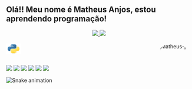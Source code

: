 ## Olá!! Meu nome é Matheus Anjos, estou aprendendo programação!

<div align="center">
  <a href="https://github.com/matheusanjosdelima">
  <img height="190em" src="https://github-readme-stats.vercel.app/api?username=matheusanjosdelima&show_icons=true&theme=dark&include_all_commits=true&count_private=true"/>
  <img height="92em" src="https://github-readme-stats.vercel.app/api/top-langs/?username=matheusanjosdelima&layout=compact&langs_count=10&theme=dark"/>
</div>
  
<div style="display: inline_block"><br>
  <img align="center" alt="Matheus-Python" height="30" width="40" src="https://raw.githubusercontent.com/devicons/devicon/master/icons/python/python-original.svg">
  <img align="right" alt="Matheus-pic" height="180" style="border-radius:50px;" src="https://pbs.twimg.com/media/FLGpby4WUAgt455?format=jpg&name=large">
</div>
  
  ##
  
<div> 
  <a href="https://twitter.com/anjoslimatheus" target="_blank"><img src="https://img.shields.io/badge/Twitter-1DA1F2?style=for-the-badge&logo=twitter&logoColor=white" target="_blank"></a>
  <a href="https://instagram.com/matheus_anjos_lima" target="_blank"><img src="https://img.shields.io/badge/Instagram-E4405F?style=for-the-badge&logo=instagram&logoColor=white" target="_blank"></a>
   <a href="https://discord.io/anjoslimatheus" target="_blank"><img src="https://img.shields.io/badge/Discord-7289DA?style=for-the-badge&logo=discord&logoColor=white" target="_blank"></a> 
 	<a href="https://www.twitch.tv/anjoslimatheus" target="_blank"><img src="https://img.shields.io/badge/Twitch-9146FF?style=for-the-badge&logo=twitch&logoColor=white" target="_blank"></a>
  <a href = "mailto:matheusanjosdelima@gmail.com"><img src="https://img.shields.io/badge/-Gmail-%23333?style=for-the-badge&logo=gmail&logoColor=white" target="_blank"></a>
    <a href="https://www.linkedin.com/in/matheus-anjos-de-lima/" target="_blank"><img src="https://img.shields.io/badge/-LinkedIn-%230077B5?style=for-the-badge&logo=linkedin&logoColor=white" target="_blank"></a> 
<div>
 
<div> 
  
  ![Snake animation](https://github.com/matheusanjosdelima/matheusanjosdelima/blob/output/github-contribution-grid-snake.svg)
 
</div>

  
